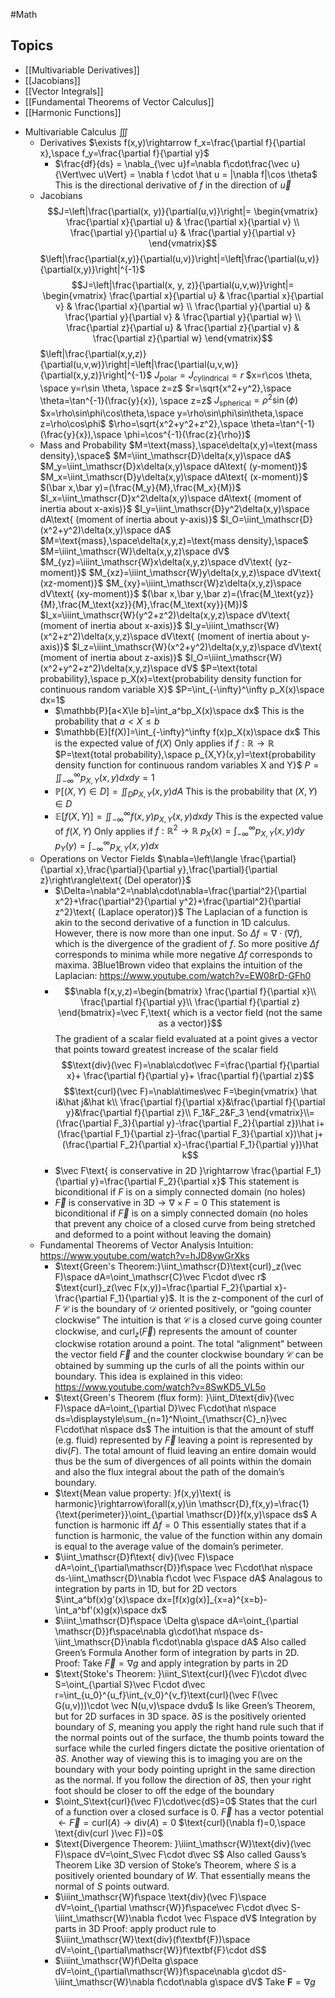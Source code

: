#Math
## Topics
* [[Multivariable Derivatives]]
* [[Jacobians]]
* [[Vector Integrals]]
* [[Fundamental Theorems of Vector Calculus]]
* [[Harmonic Functions]]


- Multivariable Calculus $\iiint$
	- Derivatives
		$\exists f(x,y)\rightarrow f_x=\frac{\partial f}{\partial x},\space f_y=\frac{\partial f}{\partial y}$
		- $\frac{df}{ds} = \nabla_{\vec u}f=\nabla f\cdot\frac{\vec u}{\Vert\vec u\Vert} = \nabla f \cdot \hat u = |\nabla f|\cos \theta$
			This is the directional derivative of $f$ in the direction of $\vec u$
	- Jacobians
		$$J=\left|\frac{\partial(x, y)}{\partial(u,v)}\right|=
		\begin{vmatrix}
		\frac{\partial x}{\partial u} & \frac{\partial x}{\partial v} \\
		\frac{\partial y}{\partial u} & \frac{\partial y}{\partial v}
		\end{vmatrix}$$
		$\left|\frac{\partial(x,y)}{\partial(u,v)}\right|=\left|\frac{\partial(u,v)}{\partial(x,y)}\right|^{-1}$
		$$J=\left|\frac{\partial(x, y, z)}{\partial(u,v,w)}\right|=
		\begin{vmatrix}
		\frac{\partial x}{\partial u} & \frac{\partial x}{\partial v} & \frac{\partial x}{\partial w} \\
		\frac{\partial y}{\partial u} & \frac{\partial y}{\partial v} & \frac{\partial y}{\partial w} \\
		\frac{\partial z}{\partial u} & \frac{\partial z}{\partial v} & \frac{\partial z}{\partial w} 
		\end{vmatrix}$$
		$\left|\frac{\partial(x,y,z)}{\partial(u,v,w)}\right|=\left|\frac{\partial(u,v,w)}{\partial(x,y,z)}\right|^{-1}$
		$J_{\text{polar}}=J_{\text{cylindrical}}=r$
		$x=r\cos \theta, \space y=r\sin \theta, \space z=z$
		$r=\sqrt{x^2+y^2},\space \theta=\tan^{-1}(\frac{y}{x}), \space z=z$
		$J_{\text{spherical}}=\rho^2\sin(\phi)$
		$x=\rho\sin\phi\cos\theta,\space y=\rho\sin\phi\sin\theta,\space z=\rho\cos\phi$
		$\rho=\sqrt{x^2+y^2+z^2},\space \theta=\tan^{-1}(\frac{y}{x}),\space \phi=\cos^{-1}(\frac{z}{\rho})$
	- Mass and Probability
		$M=\text{mass},\space\delta(x,y)=\text{mass density},\space$ 
		$M=\iint_\mathscr{D}\delta(x,y)\space dA$
		$M_y=\iint_\mathscr{D}x\delta(x,y)\space dA\text{ (y-moment)}$
		$M_x=\iint_\mathscr{D}y\delta(x,y)\space dA\text{ (x-moment)}$
		$(\bar x,\bar y)=(\frac{M_y}{M},\frac{M_x}{M})$
		$I_x=\iint_\mathscr{D}x^2\delta(x,y)\space dA\text{ (moment of inertia about x-axis)}$
		$I_y=\iint_\mathscr{D}y^2\delta(x,y)\space dA\text{ (moment of inertia about y-axis)}$
		$I_O=\iint_\mathscr{D}(x^2+y^2)\delta(x,y)\space dA$
		$M=\text{mass},\space\delta(x,y,z)=\text{mass density},\space$ 
		$M=\iiint_\mathscr{W}\delta(x,y,z)\space dV$
		$M_{yz}=\iiint_\mathscr{W}x\delta(x,y,z)\space dV\text{ (yz-moment)}$
		$M_{xz}=\iiint_\mathscr{W}y\delta(x,y,z)\space dV\text{ (xz-moment)}$
		$M_{xy}=\iiint_\mathscr{W}z\delta(x,y,z)\space dV\text{ (xy-moment)}$
		$(\bar x,\bar y,\bar z)=(\frac{M_\text{yz}}{M},\frac{M_\text{xz}}{M},\frac{M_\text{xy}}{M})$
		$I_x=\iiint_\mathscr{W}(y^2+z^2)\delta(x,y,z)\space dV\text{ (moment of inertia about x-axis)}$
		$I_y=\iiint_\mathscr{W}(x^2+z^2)\delta(x,y,z)\space dV\text{ (moment of inertia about y-axis)}$
		$I_z=\iiint_\mathscr{W}(x^2+y^2)\delta(x,y,z)\space dV\text{ (moment of inertia about z-axis)}$
		$I_O=\iiint_\mathscr{W}(x^2+y^2+z^2)\delta(x,y,z)\space dV$
		$P=\text{total probability},\space p_X(x)=\text{probability density function for continuous random variable X}$
		$P=\int_{-\infty}^\infty p_X(x)\space dx=1$
		- $\mathbb{P}[a<X\le b]=\int_a^bp_X(x)\space dx$
			This is the probability that $a<X\le b$
		- $\mathbb{E}[f(X)]=\int_{-\infty}^\infty f(x)p_X(x)\space dx$
			This is the expected value of $f(X)$
			Only applies if $f:\mathbb{R}\rightarrow\mathbb{R}$
		$P=\text{total probability},\space p_{X,Y}(x,y)=\text{probability density function for continuous random variables X and Y}$
		$P=\iint_{-\infty}^\infty p_{X,Y}(x,y)dxdy=1$
		- $\mathbb{P}[(X,Y)\in D]=\iint_Dp_{X,Y}(x,y)dA$
			This is the probability that $(X,Y)\in D$
		- $\mathbb{E}[f(X,Y)]=\iint_{-\infty}^\infty f(x,y)p_{X,Y}(x,y)dxdy$
			This is the expected value of $f(X,Y)$
			Only applies if $f:\mathbb{R}^2\rightarrow\mathbb{R}$
		$p_X(x)=\int_{-\infty}^\infty p_{X,Y}(x,y)dy$
		$p_Y(y)=\int_{-\infty}^\infty p_{X,Y}(x,y)dx$
	- Operations on Vector Fields
		$\nabla=\left\langle \frac{\partial}{\partial x},\frac{\partial}{\partial y},\frac{\partial}{\partial z}\right\rangle\text{ (Del operator)}$
		- $\Delta=\nabla^2=\nabla\cdot\nabla=\frac{\partial^2}{\partial x^2}+\frac{\partial^2}{\partial y^2}+\frac{\partial^2}{\partial z^2}\text{ (Laplace operator)}$
			The Laplacian of a function is akin to the second derivative of a function in 1D calculus. However, there is now more than one input. So $\Delta f=\nabla\cdot(\nabla f)$, which is the divergence of the gradient of $f$. So more positive $\Delta f$ corresponds to minima while more negative $\Delta f$ corresponds to maxima.
			3Blue1Brown video that explains the intuition of the Laplacian:
			https://www.youtube.com/watch?v=EW08rD-GFh0
		- $$\nabla f(x,y,z)=\begin{bmatrix}
		\frac{\partial f}{\partial x}\\
		\frac{\partial f}{\partial y}\\
		\frac{\partial f}{\partial z}
		\end{bmatrix}=\vec F,\text{ which is a vector field (not the same as a vector)}$$
			The gradient of a scalar field evaluated at a point gives a vector that points toward greatest increase of the scalar field
		$$\text{div}(\vec F)=\nabla\cdot\vec F=\frac{\partial f}{\partial x}+
		\frac{\partial f}{\partial y}+
		\frac{\partial f}{\partial z}$$
		$$\text{curl}(\vec F)=\nabla\times\vec F=\begin{vmatrix}
		\hat i&\hat j&\hat k\\
		\frac{\partial f}{\partial x}&\frac{\partial f}{\partial y}&\frac{\partial f}{\partial z}\\
		F_1&F_2&F_3
		\end{vmatrix}\\=(\frac{\partial F_3}{\partial y}-\frac{\partial F_2}{\partial z})\hat i+(\frac{\partial F_1}{\partial z}-\frac{\partial F_3}{\partial x})\hat j+(\frac{\partial F_2}{\partial x}-\frac{\partial F_1}{\partial y})\hat k$$
		- $\vec F\text{ is conservative in 2D }\rightarrow \frac{\partial F_1}{\partial y}=\frac{\partial F_2}{\partial x}$
			This statement is biconditional if $F$ is on a simply connected domain (no holes)
		- $\vec F\text{ is conservative in 3D}\rightarrow\nabla\times F=0$
			This statement is biconditional if $\vec F$ is on a simply connected domain (no holes that prevent any choice of a closed curve from being stretched and deformed to a point without leaving the domain)
	- Fundamental Theorems of Vector Analysis
		Intuition: https://www.youtube.com/watch?v=hJD8ywGrXks
		- $\text{Green's Theorem:}\iint_\mathscr{D}\text{curl}_z(\vec F)\space dA=\oint_\mathscr{C}\vec F\cdot d\vec r$
			$\text{curl}_z(\vec F(x,y))=\frac{\partial F_2}{\partial x}-\frac{\partial F_1}{\partial y}$. It is the z-component of the curl of $F$ 
			$\mathscr{C}$ is the boundary of $\mathscr{D}$ oriented positively, or “going counter clockwise”
			The intuition is that $\mathscr{C}$ is a closed curve going counter clockwise, and $\text{curl}_z(\vec F)$ represents the amount of counter clockwise rotation around a point. The total “alignment” between the vector field $\vec F$ and the counter clockwise boundary $\mathscr{C}$ can be obtained by summing up the curls of all the points within our boundary. This idea is explained in this video:
			https://www.youtube.com/watch?v=8SwKD5_VL5o
		- $\text{Green's Theorem (flux form): }\iint_D\text{div}(\vec F)\space dA=\oint_{\partial D}\vec F\cdot\hat n\space ds=\displaystyle\sum_{n=1}^N\oint_{\mathscr{C}_n}\vec F\cdot\hat n\space ds$
			The intuition is that the amount of stuff (e.g. fluid) represented by $\vec F$ leaving a point is represented by $\text{div}(F)$. The total amount of fluid leaving an entire domain would thus be the sum of divergences of all points within the domain and also the flux integral about the path of the domain’s boundary.
		- $\text{Mean value property: }f(x,y)\text{ is harmonic}\rightarrow\forall(x,y)\in \mathscr{D},f(x,y)=\frac{1}{\text{perimeter}}\oint_{\partial \mathscr{D}}f(x,y)\space ds$
			A function is harmonic iff $\Delta f=0$
			This essentially states that if a function is harmonic, the value of the function within any domain is equal to the average value of the domain’s perimeter.
		- $\iint_\mathscr{D}f\text{ div}(\vec F)\space dA=\oint_{\partial\mathscr{D}}f\space \vec F\cdot\hat n\space ds-\iint_\mathscr{D}\nabla f\cdot \vec F\space dA$
			Analagous to integration by parts in 1D, but for 2D vectors
			$\int_a^bf(x)g'(x)\space dx=[f(x)g(x)]_{x=a}^{x=b}-\int_a^bf'(x)g(x)\space dx$
		- $\iint_\mathscr{D}f\space \Delta g\space dA=\oint_{\partial \mathscr{D}}f\space\nabla g\cdot\hat n\space ds-\iint_\mathscr{D}\nabla f\cdot\nabla g\space dA$
			Also called Green’s Formula
			Another form of integration by parts in 2D.
			Proof: Take $\vec F=\nabla g$ and apply integration by parts in 2D
		- $\text{Stoke's Theorem: }\iint_S\text{curl}(\vec F)\cdot d\vec S=\oint_{\partial S}\vec F\cdot  d\vec r=\int_{u_0}^{u_f}\int_{v_0}^{v_f}\text{curl}(\vec F(\vec G(u,v)))\cdot \vec N(u,v)\space dvdu$
			Is like Green’s Theorem, but for 2D surfaces in 3D space.
			$\partial S$ is the positively oriented boundary of $S$, meaning you apply the right hand rule such that if the normal points out of the surface, the thumb points toward the surface while the curled fingers dictate the positive orientation of $\partial S$. Another way of viewing this is to imaging you are on the boundary with your body pointing upright in the same direction as the normal. If you follow the direction of $\partial S$, then your right foot should be closer to off the edge of the boundary
		- $\oint_S\text{curl}(\vec F)\cdot\vec{dS}=0$
			States that the curl of a function over a closed surface is $0$.
		$\vec F\text{ has a vector potential  }\leftarrow\vec F=\text{curl}(A)\rightarrow\text{div}(A)=0$
		$\text{curl}(\nabla f)=0,\space \text{div(curl }\vec F))=0$
		- $\text{Divergence Theorem: }\iiint_\mathscr{W}\text{div}(\vec F)\space dV=\oint_S\vec F\cdot d\vec S$
			Also called Gauss’s Theorem
			Like 3D version of Stoke’s Theorem, where $S$ is a positively oriented boundary of $W$. That essentially means the normal of $S$ points outward.
		- $\iiint_\mathscr{W}f\space \text{div}(\vec F)\space dV=\oint_{\partial \mathscr{W}}f\space\vec F\cdot d\vec S-\iiint_\mathscr{W}\nabla f\cdot \vec F\space dV$
			Integration by parts in 3D
			Proof: apply product rule to $\iiint_\mathscr{W}\text{div}(f\textbf{F})\space dV=\oint_{\partial\mathscr{W}}f\textbf{F}\cdot dS$
		- $\iiint_\mathscr{W}f\Delta g\space dV=\oint_{\partial\mathscr{W}}f\space\nabla g\cdot dS-\iiint_\mathscr{W}\nabla f\cdot\nabla g\space dV$
			Take $\textbf{F}=\nabla g$
